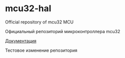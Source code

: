 # mcu32-hal

Official repository of mcu32 MCU

Официальный репозиторий микроконтроллера mcu32

[Документация](./docs/DOCS.md)

Тестовое изменение репозитория